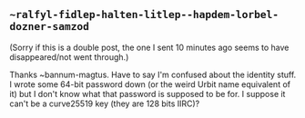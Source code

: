 ## `~ralfyl-fidlep-halten-litlep--hapdem-lorbel-dozner-samzod`
(Sorry if this is a double post, the one I sent 10 minutes ago seems to have disappeared/not went through.)

Thanks ~bannum-magtus. Have to say I'm confused about the identity stuff. I wrote some 64-bit password down (or the weird Urbit name equivalent of it) but I don't know what that password is supposed to be for. I suppose it can't be a curve25519 key (they are 128 bits IIRC)?